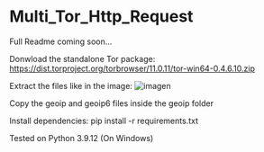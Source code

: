 # Multi_Tor_Http_Request
Full Readme coming soon...


Donwload the standalone Tor package:
https://dist.torproject.org/torbrowser/11.0.11/tor-win64-0.4.6.10.zip

Extract the files like in the image:
![imagen](https://user-images.githubusercontent.com/1978099/169203804-2f36b0fe-7c73-4bdb-844d-f48e4c5c2eb8.png)

Copy the geoip and geoip6 files inside the geoip folder

Install dependencies:
pip install -r requirements.txt


Tested on Python 3.9.12 (On Windows)
